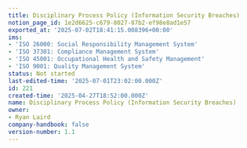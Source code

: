 ```yaml
---
title: Disciplinary Process Policy (Information Security Breaches)
notion_page_id: 1e2d6625-c679-8027-87b2-ef98e8ad1e57
exported_at: '2025-07-02T18:41:15.008396+00:00'
ims:
- 'ISO 26000: Social Responsibility Management System'
- 'ISO 37301: Compliance Management System'
- 'ISO 45001: Occupational Health and Safety Management'
- 'ISO 9001: Quality Management System'
status: Not started
last-edited-time: '2025-07-01T23:02:00.000Z'
id: 221
created-time: '2025-04-27T18:52:00.000Z'
name: Disciplinary Process Policy (Information Security Breaches)
owner:
- Ryan Laird
company-handbook: false
version-number: 1.1
---
```


